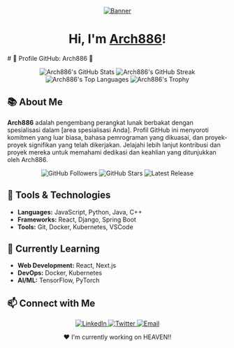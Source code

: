 <p align="center">
  <a href="#"><img src="https://arthifis.files.wordpress.com/2018/02/tumblr_obg1bkefkl1tydz8to1_500.gif" alt="Banner"></a>
</p>

<h1 align="center">Hi, I'm <a href="#">Arch886</a>!</h1>
# 🌟 Profile GitHub: Arch886 🌟  

<p align="center">  
  <img src="https://github-readme-stats.vercel.app/api?username=arch886&show_icons=true&theme=tokyonight&hide_border=true&count_private=true" alt="Arch886's GitHub Stats" />  
  <img src="https://github-readme-streak-stats.herokuapp.com/?user=arch886&theme=tokyonight&hide_border=true" alt="Arch886's GitHub Streak" />  
  <img src="https://github-readme-stats.vercel.app/api/top-langs/?username=arch886&layout=compact&theme=tokyonight&hide_border=true" alt="Arch886's Top Languages" />  
  <img src="https://github-profile-trophy.vercel.app/?username=arch886&theme=tokyonight&no-frame=true&row=1&column=6" alt="Arch886's Trophy" />  
</p>  

## 📚 About Me  

**Arch886** adalah pengembang perangkat lunak berbakat dengan spesialisasi dalam [area spesialisasi Anda]. Profil GitHub ini menyoroti komitmen yang luar biasa, bahasa pemrograman yang dikuasai, dan proyek-proyek signifikan yang telah dikerjakan. Jelajahi lebih lanjut kontribusi dan proyek mereka untuk memahami dedikasi dan keahlian yang ditunjukkan oleh Arch886.  

<p align="center">  
  <img src="https://img.shields.io/github/followers/arch886?label=Follow&style=social" alt="GitHub Followers" />  
  <img src="https://img.shields.io/github/stars/arch886?label=Stars&style=social" alt="GitHub Stars" />  
  <img src="https://img.shields.io/github/v/release/arch886/repository-name?style=flat-square" alt="Latest Release" />  
</p>  

## 🔧 Tools & Technologies  

- **Languages:** JavaScript, Python, Java, C++  
- **Frameworks:** React, Django, Spring Boot  
- **Tools:** Git, Docker, Kubernetes, VSCode  

## 🌱 Currently Learning  

- **Web Development:** React, Next.js  
- **DevOps:** Docker, Kubernetes  
- **AI/ML:** TensorFlow, PyTorch  

## 📫 Connect with Me  

<p align="center">  
  <a href="https://www.linkedin.com/in/your-linkedin-profile/">  
    <img src="https://img.shields.io/badge/-LinkedIn-blue?style=flat-square&logo=Linkedin&logoColor=white" alt="LinkedIn">  
  </a>  
  <a href="https://twitter.com/your-twitter-handle">  
    <img src="https://img.shields.io/badge/-Twitter-blue?style=flat-square&logo=Twitter&logoColor=white" alt="Twitter">  
  </a>  
  <a href="mailto:your-email@example.com">  
    <img src="https://img.shields.io/badge/-Email-D14836?style=flat-square&logo=Gmail&logoColor=white" alt="Email">  
  </a>  
</p>  


<p align="center">❤ I'm currently working on HEAVEN!!</p>



